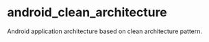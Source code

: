 # android_clean_architecture
Android application architecture based on clean architecture pattern. 
